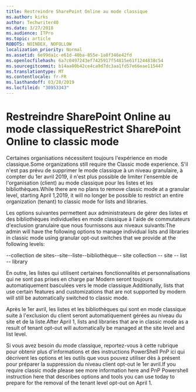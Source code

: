 ```yaml
---
title: Restreindre SharePoint Online au mode classique
ms.author: kirks
author: Techwriter40
ms.date: 3/27/2018
ms.audience: ITPro
ms.topic: article
ROBOTS: NOINDEX, NOFOLLOW
localization_priority: Normal
ms.assetid: 6e99da1c-e61d-40ba-855e-1a8f346e42fd
ms.openlocfilehash: 6a7c0497243ef7425917f54815e61f1244838c54
ms.sourcegitcommit: b14aa00b42ce4ca9d7dc3aa1fd57e66eae115447
ms.translationtype: MT
ms.contentlocale: fr-FR
ms.lasthandoff: 03/28/2019
ms.locfileid: "30953343"
---
```

# <a name="restrict-sharepoint-online-to-classic-mode"></a><span data-ttu-id="dd9be-102">Restreindre SharePoint Online au mode classique</span><span class="sxs-lookup"><span data-stu-id="dd9be-102">Restrict SharePoint Online to classic mode</span></span>

<span data-ttu-id="dd9be-103">Certaines organisations nécessitent toujours l'expérience en mode classique.</span><span class="sxs-lookup"><span data-stu-id="dd9be-103">Some organizations still require the Classic mode experience.</span></span> <span data-ttu-id="dd9be-104">S'il n'est pas prévu de supprimer le mode classique à un niveau granulaire, à compter du 1er avril 2019, il n'est plus possible de limiter l'ensemble de l'organisation (client) au mode classique pour les listes et les bibliothèques.</span><span class="sxs-lookup"><span data-stu-id="dd9be-104">While there are no plans to remove classic mode at a granular level, starting April 1,2019, it will no longer be possible to restrict an entire organization (tenant) to classic mode for lists and libraries.</span></span>

<span data-ttu-id="dd9be-105">Les options suivantes permettent aux administrateurs de gérer des listes et des bibliothèques individuelles en mode classique à l'aide de commutateurs d'exclusion granulaire que nous fournissons aux niveaux suivants:</span><span class="sxs-lookup"><span data-stu-id="dd9be-105">The admin will have the following options to manage individual lists and libraries in classic mode using granular opt-out switches that we provide at the following levels:</span></span>

<span data-ttu-id="dd9be-106">--collection de sites--site--liste--bibliothèque</span><span class="sxs-lookup"><span data-stu-id="dd9be-106">-- site collection -- site -- list -- library</span></span>

<span data-ttu-id="dd9be-107">En outre, les listes qui utilisent certaines fonctionnalités et personnalisations qui ne sont pas prises en charge par Modern seront toujours automatiquement basculées vers le mode classique.</span><span class="sxs-lookup"><span data-stu-id="dd9be-107">Additionally, lists that use certain features and customizations that are not supported by modern will still be automatically switched to classic mode.</span></span>

<span data-ttu-id="dd9be-108">Après le 1er avril, les listes et les bibliothèques qui sont en mode classique suite à l'exclusion du client seront automatiquement gérées au niveau du site et de la liste.</span><span class="sxs-lookup"><span data-stu-id="dd9be-108">After April 1, lists and libraries that are in classic mode as a result of tenant opt-out will automatically be managed at the site level and list level.</span></span>

<span data-ttu-id="dd9be-109">Si vous avez besoin du mode classique, reportez-vous à cette rubrique pour obtenir plus d'informations et des instructions PowerShell PnP ici qui décrivent les options et les outils que vous pouvez utiliser dès à présent pour préparer la suppression du niveau client opt-out le 1er avril.</span><span class="sxs-lookup"><span data-stu-id="dd9be-109">If you require classic mode please see more information here and PnP Powershell instruction here that describes options and tools you can use today to prepare for the removal of the tenant level opt-out on April 1.</span></span>
